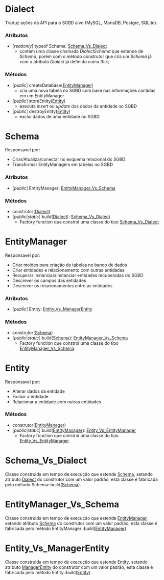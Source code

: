 Dialect
===

Traduz ações da API para o SGBD alvo (MySQL, MariaDB, Postgre, SQLite).

### Atributos

- [_readonly_] typeof Schema: [Schema_Vs_Dialect](#schema_Vs_dialect)
  - contém uma classe chamada _DialectSchema_ que estende de _Schema_, porém com o método construtor que cria um _Schema_ já com o atributo _Dialect_ já definido como _this_;  

### Métodos

- [_public_] createDatabase([EntityManager](#entitymanager))
  - cria uma nova tabela no SGBD com base nas informações contidas em um EntityManager
- [_public_] storeEntity([Entity](#entity))
  - executa _insert_ ou _update_ dos dados da entidade no SGBD
- [_public_] destroyEntity([Entity](#entity))
  - exclui dados de uma entidade no SGBD

Schema
===

Responsavel por:
- Criar/Atualiza/conectar no esquema relacional do SGBD
- Transformar EntityManagers em tabelas no SGBD

### Atributos

- [_public_] EntityManager: [EntityManager_Vs_Schema](#EntityManager_Vs_Schema)

### Métodos

- construtor([Dialect](#dialect))
- [_public_|_static_] build([Dialect](#dialect)): [Schema_Vs_Dialect](#schema_Vs_dialect)
  - Factory function que constroi uma classe do tipo [Schema_Vs_Dialect](#schema_Vs_dialect)


EntityManager
===

Responsavel por:
- Criar moldes para criação de tabelas no banco de dados
- Criar entidades e relacionamento com outras entidades
- Recuperar instancias/instanciar entidades recuperadas do SGBD
- Descrever os campos das entidades
- Descrever os relacionamentos entre as entidades

### Atributos

- [_public_] Entity: [Entity_Vs_ManagerEntity](#Entity_Vs_ManagerEntity)

### Métodos

- construtor([Schema](#Schema))
- [_public_|_static_] build([Schema](#Schema)): [EntityManager_Vs_Schema](#EntityManager_Vs_Schema)
  - Factory function que constroi uma classe do tipo [EntityManager_Vs_Schema](#EntityManager_Vs_Schema)

Entity
===

Responsavel por:
- Alterar dados da entidade
- Excluir a entidade
- Relacionar a entidade com outras entidades

### Métodos

- construtor([EntityManager](#EntityManager))
- [_public_|_static_] build([EntityManager](#EntityManager)): [Entity_Vs_EntityManager](#Entity_Vs_EntityManager)
  - Factory function que constroi uma classe do tipo [Entity_Vs_EntityManager](#Entity_Vs_EntityManager)

Schema_Vs_Dialect
===

Classe construida em tempo de execução que estende [Schema](#Schema), setando atributo [Dialect](#Dialect) do construtor com um valor padrão, esta classe é fabricada pelo método Schema::build([Schema](#Schema)).

EntityManager_Vs_Schema
===

Classe construida em tempo de execução que estende [EntityManager](#EntityManager), setando atributo [Schema](#Schema) do construtor com um valor padrão, esta classe é fabricada pelo método EntityManager::build([EntityManager](#EntityManager)).

Entity_Vs_ManagerEntity
===

Classe construida em tempo de execução que estende [Entity](#Entity), setando atributo [ManagerEntity](#ManagerEntity) do construtor com um valor padrão, esta classe é fabricada pelo método Entity::build([Entity](#Entity)).